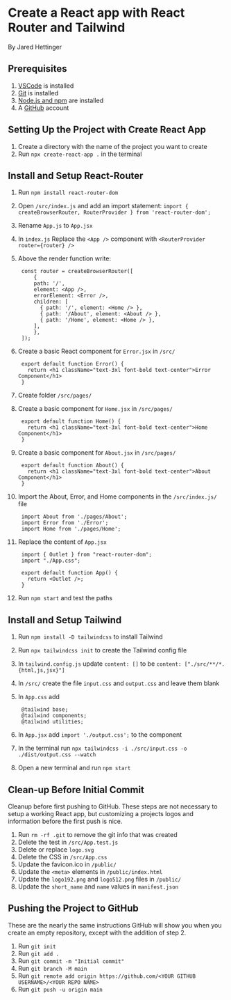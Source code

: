 # Create a React app with React Router and Tailwind

By Jared Hettinger

## Prerequisites

1. [VSCode](https://code.visualstudio.com) is installed
1. [Git](https://git-scm.com/book/en/v2/Getting-Started-Installing-Git) is installed
1. [Node.js and npm](https://docs.npmjs.com/downloading-and-installing-node-js-and-npm) are installed
1. A [GitHub](https://github.com) account

## Setting Up the Project with Create React App

1. Create a directory with the name of the project you want to create
1. Run `npx create-react-app .` in the terminal

## Install and Setup React-Router

1. Run `npm install react-router-dom`
1. Open `/src/index.js` and add an import statement: `import { createBrowserRouter, RouterProvider } from 'react-router-dom';`
1. Rename `App.js` to `App.jsx`
1. In `index.js` Replace the `<App />` component with `<RouterProvider router={router} />`
1. Above the render function write:

        const router = createBrowserRouter([
	        {
            path: '/',
            element: <App />,
            errorElement: <Error />,
            children: [
              { path: '/', element: <Home /> },
              { path: '/About', element: <About /> },
              { path: '/Home', element: <Home /> },
            ],
	        },
        ]);

1. Create a basic React component for `Error.jsx` in `/src/`

        export default function Error() {
          return <h1 className="text-3xl font-bold text-center">Error Component</h1>
        }

1. Create folder `/src/pages/`
1. Create a basic component for `Home.jsx` in `/src/pages/`

        export default function Home() {
          return <h1 className="text-3xl font-bold text-center">Home Component</h1>
        }

1. Create a basic component for `About.jsx` in `/src/pages/`

        export default function About() {
          return <h1 className="text-3xl font-bold text-center">About Component</h1>
        }

1. Import the About, Error, and Home components in the `/src/index.js/` file

        import About from './pages/About';
        import Error from './Error';
        import Home from './pages/Home';

1. Replace the content of `App.jsx`

        import { Outlet } from "react-router-dom";
        import "./App.css";

        export default function App() {
          return <Outlet />;
        }

1. Run `npm start` and test the paths

## Install and Setup Tailwind

1. Run `npm install -D tailwindcss` to install Tailwind
1. Run `npx tailwindcss init` to create the Tailwind config file
1. In `tailwind.config.js` update `content: []` to be `content: ["./src/**/*.{html,js,jsx}"]`
1. In `/src/` create the file `input.css` and `output.css` and leave them blank
1. In `App.css` add

        @tailwind base;
        @tailwind components;
        @tailwind utilities;

1. In `App.jsx` add `import './output.css';` to the component
1. In the terminal run `npx tailwindcss -i ./src/input.css -o ./dist/output.css --watch`
1. Open a new terminal and run `npm start`

## Clean-up Before Initial Commit

Cleanup before first pushing to GitHub. These steps are not necessary to setup a working React app, but customizing a projects logos and information before the first push is nice.

1. Run `rm -rf .git` to remove the git info that was created
1. Delete the test in `/src/App.test.js`
1. Delete or replace `logo.svg`
1. Delete the CSS in `/src/App.css`
1. Update the favicon.ico in `/public/`
1. Update the `<meta>` elements in `/public/index.html`
1. Update the `logo192.png` and `logo512.png` files in `/public/`
1. Update the `short_name` and `name` values in `manifest.json`

## Pushing the Project to GitHub

These are the nearly the same instructions GitHub will show you when you create an empty repository, except with the addition of step 2.

1. Run `git init`
1. Run `git add .`
1. Run `git commit -m "Initial commit"`
1. Run `git branch -M main`
1. Run `git remote add origin https://github.com/<YOUR GITHUB USERNAME>/<YOUR REPO NAME>`
1. Run `git push -u origin main`
